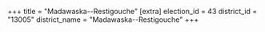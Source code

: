 +++
title = "Madawaska--Restigouche"
[extra]
election_id = 43
district_id = "13005"
district_name = "Madawaska--Restigouche"
+++
